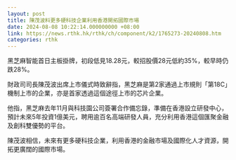 ```yaml
---
layout: post
title: 陳茂波料更多硬科技企業利用香港開拓國際市場
date: 2024-08-08 10:22:14.000000000 +08:00
link: https://news.rthk.hk/rthk/ch/component/k2/1765273-20240808.htm
categories: rthk
---
```


黑芝麻智能首日主板掛牌，初段低見18.28元，較招股價28元低約35%，較早時仍跌28%。

財政司司長陳茂波出席上市儀式時致辭指，黑芝麻是第2家通過上市規則「第18C」機制上市的企業，亦是首家透過這個途徑上市的芯片企業。

他指，黑芝麻去年11月與科技園公司簽署合作備忘錄，準備在香港設立研發中心，預計未來5年投資1億美元，聘用逾百名高端研發人員，充分利用香港這個匯聚金融及創科雙優勢的平台。

陳茂波相信，未來有更多硬科技企業，利用香港的金融市場及國際化人才資源，開拓更廣闊的國際市場。
